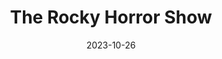 ---
title: The Rocky Horror Show
Theatre: Amelia Musical Playhouse
Venue: Amelia Musical Playhouse
date: 2023-10-26
opening_date: 2023-10-26
closing_date: 2023-10-28
showtimes:
  - 2023-10-26 19:30:00
  - 2023-10-27 19:00:00
  - 2023-10-27 22:00:00
  - 2023-10-28 19:30:00
featured_image: 2023-The-Rocky-Horror-Show-2.webp
featured_image_alt: 
featured_image_caption: Poster for The Rocky Horror Show
featured_image_attr: 
featured_image_attr_link: 
playbill:
Website: 
Tickets: https://ameliamusicalplayhouse.com/tickets/
show_details: 
cast:
crew:
orchestra:
---